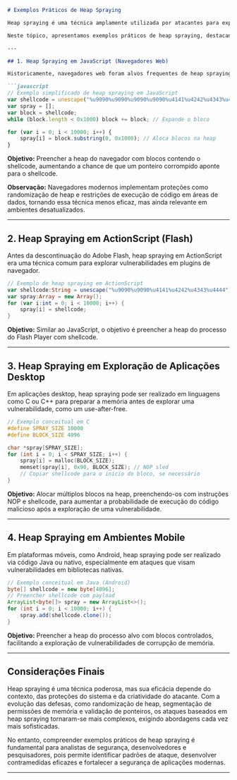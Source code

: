 ```markdown
# Exemplos Práticos de Heap Spraying

Heap spraying é uma técnica amplamente utilizada por atacantes para explorar vulnerabilidades de corrupção de memória, especialmente em ambientes onde a execução de código arbitrário é dificultada por mecanismos de proteção modernos, como ASLR (Address Space Layout Randomization) e DEP (Data Execution Prevention). O objetivo do heap spraying é "pulverizar" a heap do processo alvo com blocos de dados cuidadosamente preparados, geralmente contendo shellcode, de modo a aumentar a probabilidade de que um desvio de execução (por exemplo, causado por um ponteiro corrompido) aponte para uma área controlada pelo atacante.

Neste tópico, apresentamos exemplos práticos de heap spraying, destacando diferentes linguagens, ambientes e contextos de ataque.

---

## 1. Heap Spraying em JavaScript (Navegadores Web)

Historicamente, navegadores web foram alvos frequentes de heap spraying devido à facilidade de manipulação de memória via JavaScript. Um exemplo clássico envolve a criação de grandes strings contendo shellcode e a alocação repetida dessas strings em objetos, como arrays.

```javascript
// Exemplo simplificado de heap spraying em JavaScript
var shellcode = unescape("%u9090%u9090%u9090%u9090%u4141%u4242%u4343%u4444"); // NOP sled + shellcode
var spray = [];
var block = shellcode;
while (block.length < 0x1000) block += block; // Expande o bloco

for (var i = 0; i < 10000; i++) {
    spray[i] = block.substring(0, 0x1000); // Aloca blocos na heap
}
```

**Objetivo:** Preencher a heap do navegador com blocos contendo o shellcode, aumentando a chance de que um ponteiro corrompido aponte para o shellcode.

**Observação:** Navegadores modernos implementam proteções como randomização de heap e restrições de execução de código em áreas de dados, tornando essa técnica menos eficaz, mas ainda relevante em ambientes desatualizados.

---

## 2. Heap Spraying em ActionScript (Flash)

Antes da descontinuação do Adobe Flash, heap spraying em ActionScript era uma técnica comum para explorar vulnerabilidades em plugins de navegador.

```actionscript
// Exemplo de heap spraying em ActionScript
var shellcode:String = unescape("%u9090%u9090%u4141%u4242%u4343%u4444");
var spray:Array = new Array();
for (var i:int = 0; i < 10000; i++) {
    spray[i] = shellcode;
}
```

**Objetivo:** Similar ao JavaScript, o objetivo é preencher a heap do processo do Flash Player com shellcode.

---

## 3. Heap Spraying em Exploração de Aplicações Desktop

Em aplicações desktop, heap spraying pode ser realizado em linguagens como C ou C++ para preparar a memória antes de explorar uma vulnerabilidade, como um use-after-free.

```c
// Exemplo conceitual em C
#define SPRAY_SIZE 10000
#define BLOCK_SIZE 4096

char *spray[SPRAY_SIZE];
for (int i = 0; i < SPRAY_SIZE; i++) {
    spray[i] = malloc(BLOCK_SIZE);
    memset(spray[i], 0x90, BLOCK_SIZE); // NOP sled
    // Copiar shellcode para o início do bloco, se necessário
}
```

**Objetivo:** Alocar múltiplos blocos na heap, preenchendo-os com instruções NOP e shellcode, para aumentar a probabilidade de execução do código malicioso após a exploração de uma vulnerabilidade.

---

## 4. Heap Spraying em Ambientes Mobile

Em plataformas móveis, como Android, heap spraying pode ser realizado via código Java ou nativo, especialmente em ataques que visam vulnerabilidades em bibliotecas nativas.

```java
// Exemplo conceitual em Java (Android)
byte[] shellcode = new byte[4096];
// Preencher shellcode com payload
ArrayList<byte[]> spray = new ArrayList<>();
for (int i = 0; i < 10000; i++) {
    spray.add(shellcode.clone());
}
```

**Objetivo:** Preencher a heap do processo alvo com blocos controlados, facilitando a exploração de vulnerabilidades de corrupção de memória.

---

## Considerações Finais

Heap spraying é uma técnica poderosa, mas sua eficácia depende do contexto, das proteções do sistema e da criatividade do atacante. Com a evolução das defesas, como randomização de heap, segmentação de permissões de memória e validação de ponteiros, os ataques baseados em heap spraying tornaram-se mais complexos, exigindo abordagens cada vez mais sofisticadas.

No entanto, compreender exemplos práticos de heap spraying é fundamental para analistas de segurança, desenvolvedores e pesquisadores, pois permite identificar padrões de ataque, desenvolver contramedidas eficazes e fortalecer a segurança de aplicações modernas.

---
```